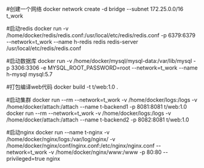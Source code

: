 #创建一个网络
docker network create -d bridge --subnet 172.25.0.0/16 t_work

#启动redis
docker run -v /home/docker/redis/redis.conf:/usr/local/etc/redis/redis.conf -p 6379:6379 --network=t_work --name h-redis redis redis-server /usr/local/etc/redis/redis.conf

#启动数据库
docker run -v /home/docker/mysql/mysql-data:/var/lib/mysql -p 3306:3306 -e MYSQL_ROOT_PASSWORD=root --network=t_work --name h-mysql  mysql:5.7

#打包编译web代码
docker build -t t/web:1.0 .

#启动集群
docker run --rm --network=t_work -v /home/docker/logs:/logs -v /home/docker/attach:/attach --name t-backend1 -p 8081:8081 t/web:1.0
docker run --rm --network=t_work -v /home/docker/logs:/logs -v /home/docker/attach:/attach --name t-backend2 -p 8082:8081 t/web:1.0

#启动nginx
docker run --name t-nginx -v /home/docker/nginx/logs:/var/log/nginx/ -v /home/docker/nginx/conf/nginx.conf:/etc/nginx/nginx.conf --network=t_work  -v /home/docker/nginx/www:/www -p 80:80 --privileged=true  nginx
